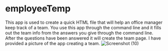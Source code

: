 # employeeTemp
This app is used to create a quick HTML file that will help an office manager keep track of a team. 
You use this app through the command line and it fills out the team info from the answers you give through the command line.
After the questions have been answered it will create the team page.
I have provided a picture of the app creating a team.
![Screenshot (10)](https://user-images.githubusercontent.com/68261092/103444245-b89c2180-4c1b-11eb-896f-fa76677b3555.png)
